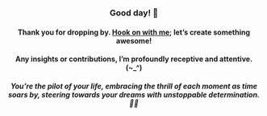 <div align="center">
  <h3>Good day! 👋</h3>
  <h4>Thank you for dropping by. <a href ="mailto:amicableycot@gmail.com">Hook on with me</a>; let’s create something awesome!</h4>
  <h4>Any insights or contributions, I’m profoundly receptive and attentive. (~_^)</h4>
  <h5>You’re the pilot of your life, embracing the thrill of each moment as time soars by, steering towards your dreams with unstoppable determination. 🚀😄</h5>
</div>

<!--
- **lewiskirori/lewiskirori** is a ✨ _special_ ✨ repository!
- 🔭 I’m currently working on ...
- 👯 I’m looking to collaborate on ...
- 🤔 I’m looking for help with ...
- 💬 Ask me about ...
- 📫 How to reach me: ...
- 😄 Pronouns: ...
- ⚡ Fun fact: ...
- Avant-garde || forward-looking || progressive || revolutionary || ...
- Allied: the company && affiliated || working together with && Skilled craftsmanship allied to advanced technology.
- SOftware ARchitect ASpirant.
- The Future and the Present.
-->                                                     

